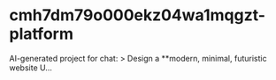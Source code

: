 # cmh7dm79o000ekz04wa1mqgzt-platform
AI-generated project for chat: > Design a **modern, minimal, futuristic website U...
